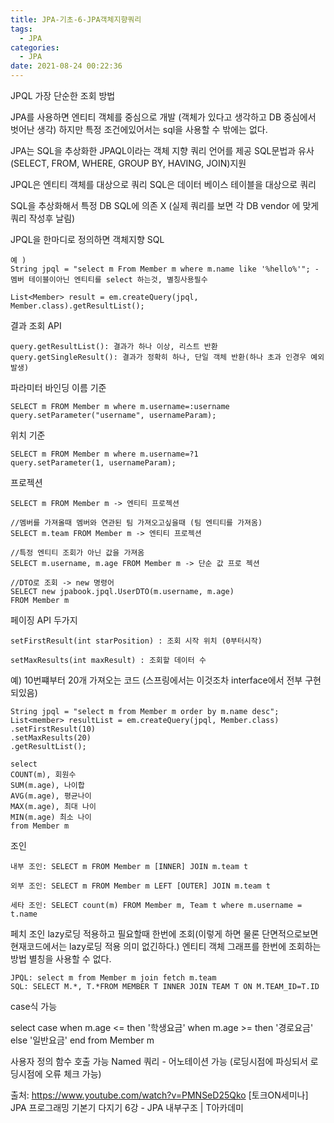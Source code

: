 ```yaml
---
title: JPA-기초-6-JPA객체지향쿼리
tags:
  - JPA
categories:
  - JPA
date: 2021-08-24 00:22:36
---
```



JPQL
가장 단순한 조회 방법

JPA를 사용하면 엔티티 객체를 중심으로 개발 (객체가 있다고 생각하고 DB 중심에서 벗어난 생각)
하지만 특정 조건에있어서는 sql을 사용할 수 밖에는 없다.

JPA는 SQL을 추상화한 JPAQL이라는 객체 지향 쿼리 언어를 제공
SQL문법과 유사(SELECT, FROM, WHERE, GROUP BY, HAVING, JOIN)지원

JPQL은 엔티티 객체를 대상으로 쿼리
SQL은 데이터 베이스 테이블을 대상으로 쿼리

SQL을 추상화해서 특정 DB SQL에 의존 X (실제 쿼리를 보면 각 DB vendor 에 맞게 쿼리 작성후 날림)

JPQL을 한마디로 정의하면 객체지향 SQL

    예 ) 
    String jpql = "select m From Member m where m.name like '%hello%'"; - 멤버 테이블이아닌 엔티티를 select 하는것, 별칭사용필수

    List<Member> result = em.createQuery(jpql, Member.class).getResultList();

결과 조회 API

    query.getResultList(): 결과가 하나 이상, 리스트 반환
    query.getSingleResult(): 결과가 정확히 하나, 단일 객체 반환(하나 초과 인경우 예외 발생)

파라미터 바인딩
이름 기준

    SELECT m FROM Member m where m.username=:username
    query.setParameter("username", usernameParam);

위치 기준

    SELECT m FROM Member m where m.username=?1
    query.setParameter(1, usernameParam);


프로젝션

    SELECT m FROM Member m -> 엔티티 프로젝션

    //멤버를 가져올때 멤버와 연관된 팀 가져오고싶을때 (팀 엔티티를 가져옴)
    SELECT m.team FROM Member m -> 엔티티 프로젝션

    //특정 엔티티 조회가 아닌 값을 가져옴
    SELECT m.username, m.age FROM Member m -> 단순 값 프로 젝션 

    //DTO로 조회 -> new 명령어
    SELECT new jpabook.jpql.UserDTO(m.username, m.age)
    FROM Member m

페이징 API 두가지

    setFirstResult(int starPosition) : 조회 시작 위치 (0부터시작)

    setMaxResults(int maxResult) : 조회할 데이터 수

예) 10번쨰부터 20개 가져오는 코드 (스프링에서는 이것조차 interface에서 전부 구현되있음)

    String jpql = "select m from Member m order by m.name desc";
    List<member> resultList = em.createQuery(jpql, Member.class)
    .setFirstResult(10)
    .setMaxResults(20)
    .getResultList();

    select
    COUNT(m), 회원수
    SUM(m.age), 나이합
    AVG(m.age), 평균나이
    MAX(m.age), 최대 나이
    MIN(m.age) 최소 나이
    from Member m

조인

    내부 조인: SELECT m FROM Member m [INNER] JOIN m.team t

    외부 조인: SELECT m FROM Member m LEFT [OUTER] JOIN m.team t

    세타 조인: SELECT count(m) FROM Member m, Team t where m.username = t.name

페치 조인 lazy로딩 적용하고 필요할때 한번에 조회(이렇게 하면 물론 단면적으로보면 현재코드에서는 lazy로딩 적용 의미 없긴하다.)
엔티티 객체 그래프를 한번에 조회하는 방법
별칭을 사용할 수 없다.

    JPQL: select m from Member m join fetch m.team
    SQL: SELECT M.*, T.*FROM MEMBER T INNER JOIN TEAM T ON M.TEAM_ID=T.ID

case식 가능

select 
	case when m.age <= then '학생요금'
	      when m.age >= then '경로요금'
	      else '일반요금'
	end
from Member m 


사용자 정의 함수 호출 가능
Named 쿼리 - 어노테이션 가능 (로딩시점에 파싱되서 로딩시점에 오류 체크 가능)

출처: https://www.youtube.com/watch?v=PMNSeD25Qko
[토크ON세미나] JPA 프로그래밍 기본기 다지기 6강 - JPA 내부구조 | T아카데미

 




